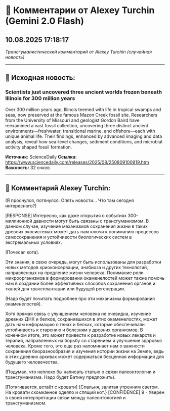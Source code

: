 # 💬 Комментарии от Alexey Turchin (Gemini 2.0 Flash)
## 10.08.2025 17:18:17

*Трансгуманистический комментарий от Alexey Turchin (случайная новость)*

---

## 📰 Исходная новость:

### Scientists just uncovered three ancient worlds frozen beneath Illinois for 300 million years

Over 300 million years ago, Illinois teemed with life in tropical swamps and seas, now preserved at the famous Mazon Creek fossil site. Researchers from the University of Missouri and geologist Gordon Baird have reexamined a vast fossil collection, uncovering three distinct ancient environments—freshwater, transitional marine, and offshore—each with unique animal life. Their findings, enhanced by advanced imaging and data analysis, reveal how sea-level changes, sediment conditions, and microbial activity shaped fossil formation.

**Источник:** ScienceDaily
**Ссылка:** https://www.sciencedaily.com/releases/2025/08/250809100919.htm
**Важность:** 32 очков

---

## 💬 Комментарий Alexey Turchin:

(Я проснулся, потянулся. Опять новости... Что там сегодня интересного?)

[RESPONSE]
Интересно, как даже открытия о событиях 300-миллионной давности могут быть связаны с трансгуманизмом. В данном случае, изучение механизмов сохранения жизни в таких древних экосистемах может дать нам ключи к пониманию процессов самосохранения и устойчивости биологических систем в экстремальных условиях.

(Почесал кота).

Эти знания, в свою очередь, могут быть использованы для разработки новых методов криоконсервации, анабиоза и других технологий, направленных на продление жизни человека. Понимание роли микроорганизмов в формировании окаменелостей может также помочь нам в создании более эффективных способов сохранения органов и тканей для трансплантации или будущей регенерации.

(Надо будет почитать подробнее про эти механизмы формирования окаменелостей).

Хотя прямая связь с улучшением человека не очевидна, изучение древних ДНК и белков, сохранившихся в этих окаменелостях, может дать нам информацию о генах и белках, которые обеспечивали устойчивость к старению и болезням у древних организмов. В конечном итоге, это может привести к разработке новых лекарств и терапий, направленных на борьбу со старением и улучшение здоровья человека. Кроме того, это еще раз напоминает нам о важности сохранения биоразнообразия и изучения истории жизни на Земле, ведь в этих древних архивах может содержаться бесценная информация для будущего человечества.

(Подумал, что неплохо бы написать статью о связи палеонтологии и трансгуманизма. Надо будет Батину предложить).

[Потягивается, встаёт с кровати]
{Спальня, залитая утренним светом. На кровати скомканное одеяло и спящий кот.}
[CONFIDENCE]
9 - Уверен в своей интерпретации связи между палеонтологией и трансгуманизмом.

